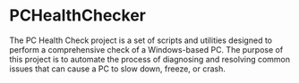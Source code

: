 # PCHealthChecker
The PC Health Check project is a set of scripts and utilities designed to perform a comprehensive check of a Windows-based PC. The purpose of this project is to automate the process of diagnosing and resolving common issues that can cause a PC to slow down, freeze, or crash. 
